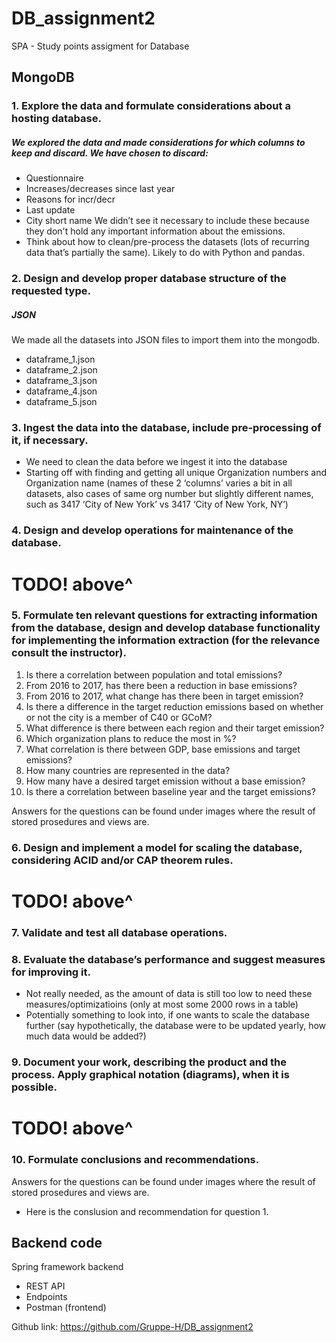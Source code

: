 # DB_assignment2
SPA - Study points assigment for Database

## MongoDB

### 1. Explore the data and formulate considerations about a hosting database.
##### We explored the data and made considerations for which columns to keep and discard. We have chosen to discard:
* Questionnaire
* Increases/decreases since last year
* Reasons for incr/decr
* Last update
* City short name
We didn’t see it necessary to include these because they don't hold any important information about the emissions.
* Think about how to clean/pre-process the datasets (lots of recurring data that’s partially the same). Likely to do with Python and pandas.

### 2. Design and develop proper database structure of the requested type.
##### JSON

We made all the datasets into JSON files to import them into the mongodb.
* dataframe_1.json
* dataframe_2.json
* dataframe_3.json
* dataframe_4.json
* dataframe_5.json


### 3. Ingest the data into the database, include pre-processing of it, if necessary.
* We need to clean the data before we ingest it into the database
* Starting off with finding and getting all unique Organization numbers and Organization name (names of these 2 ‘columns’ varies a bit in all datasets, also cases of same org number but slightly different names, such as 3417 ‘City of New York’ vs 3417 ‘City of New York, NY’)


### 4. Design and develop operations for maintenance of the database.

# TODO! above^

### 5. Formulate ten relevant questions for extracting information from the database, design and develop database functionality for implementing the information extraction (for the relevance consult the instructor).

1. Is there a correlation between population and total emissions?
2. From 2016 to 2017, has there been a reduction in base emissions?
3. From 2016 to 2017, what change has there been in target emission?
4. Is there a difference in the target reduction emissions based on whether or not the city is a member of C40 or GCoM?
5. What difference is there between each region and their target emission?
6. Which organization plans to reduce the most in %?
7. What correlation is there between GDP, base emissions and target emissions?
8. How many countries are represented in the data?
9. How many have a desired target emission without a base emission?
10. Is there a correlation between baseline year and the target emissions?

Answers for the questions can be found under images where the result of stored prosedures and views are.


### 6. Design and implement a model for scaling the database, considering ACID and/or CAP theorem rules.

# TODO! above^

### 7. Validate and test all database operations.

### 8. Evaluate the database’s performance and suggest measures for improving it.
* Not really needed, as the amount of data is still too low to need these measures/optimizatioins (only at most some 2000 rows in a table)
* Potentially something to look into, if one wants to scale the database further (say hypothetically, the database were to be updated yearly, how much data would be added?)


### 9. Document your work, describing the product and the process. Apply graphical notation (diagrams), when it is possible.

# TODO! above^

### 10. Formulate conclusions and recommendations.

Answers for the questions can be found under images where the result of stored prosedures and views are.
* Here is the conslusion and recommendation for question 1.

## Backend code
Spring framework backend 

* REST API
* Endpoints
* Postman (frontend)

Github link: https://github.com/Gruppe-H/DB_assignment2 
